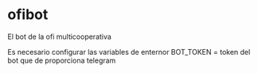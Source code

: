 # ofibot
El bot de la ofi multicooperativa


Es necesario configurar las variables de enternor
BOT_TOKEN = token del bot que de proporciona telegram
